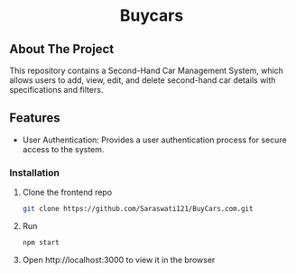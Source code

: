 <h1 align="center">Buycars</h1>

## About The Project

This repository contains a Second-Hand Car Management System, which allows users to add, view, edit, and delete second-hand car details with specifications and filters.

## Features

- User Authentication: Provides a user authentication process for secure access to the system.


### Installation

1. Clone the frontend repo
   ```sh
   git clone https://github.com/Saraswati121/BuyCars.com.git
   ```

2. Run
   ```sh
   npm start
   ```
3. Open http://localhost:3000 to view it in the browser 
